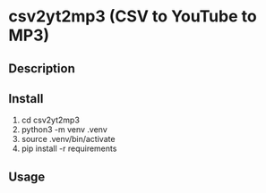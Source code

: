 # csv2yt2mp3 (CSV to YouTube to MP3)
## Description

## Install
1. cd csv2yt2mp3
1. python3 -m venv .venv
1. source .venv/bin/activate
1. pip install -r requirements

## Usage
